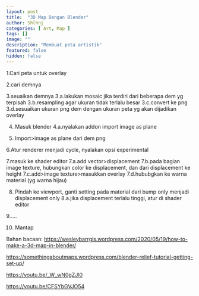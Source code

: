 ```yaml
---
layout: post
title:  "3D Map Dengan Blender"
author: Shlhnj
categories: [ Art, Map ]
tags: []
image: ""
description: "Membuat peta artistik"
featured: false
hidden: false
---
```



1.Cari peta untuk overlay

2.cari demnya

3.seuaikan demnya 
3.a.lakukan mosaic jika terdiri dari beberapa dem yg terpisah
3.b.resampling agar ukuran tidak terlalu besar
3.c.convert ke png
3.d.sesuaikan ukuran  png dem dengan ukuran peta yg akan dijadikan overlay

4. Masuk blender
4.a.nyalakan addon import image as plane

5. Import>image as plane dari dem png

6.Atur renderer menjadi cycle, nyalakan opsi experimental 

7.masuk ke shader editor
7.a.add vector>displacement
7.b.pada bagian image texture, hubungkan color ke displacement, dan dari displacement ke height
7.c.add>image texture>masukkan overlay
7.d.hububgkan ke warna material (yg warna hijau)

8. Pindah ke viewport, ganti setting pada material dari bump only menjadi displacement only
8.a.jika displacement terlalu tinggi, atur di shader editor

9.....

10. Mantap

Bahan bacaan:
https://wesleybarrgis.wordpress.com/2020/05/19/how-to-make-a-3d-map-in-blender/

https://somethingaboutmaps.wordpress.com/blender-relief-tutorial-getting-set-up/

https://youtu.be/_W_wN0gZJl0

https://youtu.be/CFSYbGVJO54
